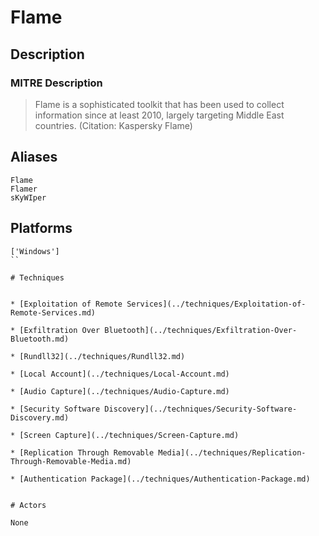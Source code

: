 
# Flame

## Description

### MITRE Description

> Flame is a sophisticated toolkit that has been used to collect information since at least 2010, largely targeting Middle East countries. (Citation: Kaspersky Flame)

## Aliases

```
Flame
Flamer
sKyWIper
```

## Platforms

```
['Windows']
``

# Techniques


* [Exploitation of Remote Services](../techniques/Exploitation-of-Remote-Services.md)

* [Exfiltration Over Bluetooth](../techniques/Exfiltration-Over-Bluetooth.md)
    
* [Rundll32](../techniques/Rundll32.md)
    
* [Local Account](../techniques/Local-Account.md)
    
* [Audio Capture](../techniques/Audio-Capture.md)
    
* [Security Software Discovery](../techniques/Security-Software-Discovery.md)
    
* [Screen Capture](../techniques/Screen-Capture.md)
    
* [Replication Through Removable Media](../techniques/Replication-Through-Removable-Media.md)
    
* [Authentication Package](../techniques/Authentication-Package.md)
    

# Actors

None
